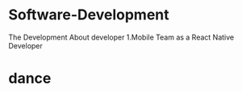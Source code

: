 # Software-Development
The Development About developer
1.Mobile Team as a React Native Developer
# dance
